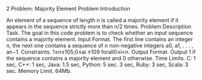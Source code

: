 2 Problem: Majority Element Problem Introduction

An element of a sequence of length n is called a majority element if it appears in the sequence strictly more than n/2 times.
Problem Description
Task. The goal in this code problem is to check whether an input sequence contains a majority element. Input Format. The first line contains an integer n, the next one contains a sequence of n non-negative
integers a0, a1, . . . , an−1.
Constraints. 1≤n≤105;0≤ai ≤109 forall0≤i<n.
Output Format. Output 1 if the sequence contains a majority element and 0 otherwise.
Time Limits. C: 1 sec, C++: 1 sec, Java: 1.5 sec, Python: 5 sec. 3 sec, Ruby: 3 sec, Scala: 3 sec.
Memory Limit. 64Mb.
